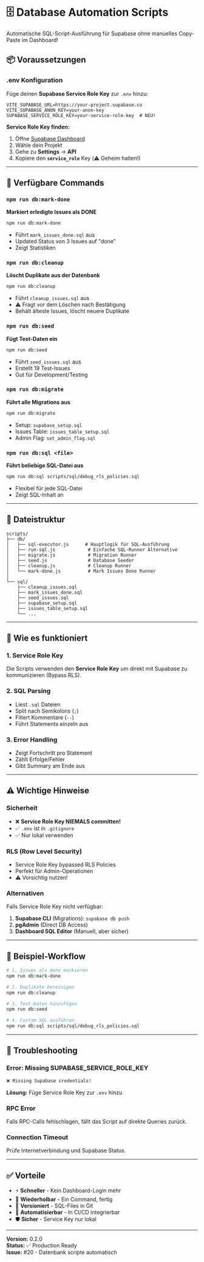 # 🗄️ Database Automation Scripts

Automatische SQL-Script-Ausführung für Supabase ohne manuelles Copy-Paste im Dashboard!

## 📦 Voraussetzungen

### .env Konfiguration

Füge deinen **Supabase Service Role Key** zur `.env` hinzu:

```env
VITE_SUPABASE_URL=https://your-project.supabase.co
VITE_SUPABASE_ANON_KEY=your-anon-key
SUPABASE_SERVICE_ROLE_KEY=your-service-role-key  # NEU!
```

**Service Role Key finden:**
1. Öffne [Supabase Dashboard](https://supabase.com/dashboard)
2. Wähle dein Projekt
3. Gehe zu **Settings** → **API**
4. Kopiere den **`service_role`** Key (⚠️ Geheim halten!)

---

## 🚀 Verfügbare Commands

### `npm run db:mark-done`
**Markiert erledigte Issues als DONE**
```bash
npm run db:mark-done
```
- Führt `mark_issues_done.sql` aus
- Updated Status von 3 Issues auf "done"
- Zeigt Statistiken

### `npm run db:cleanup`
**Löscht Duplikate aus der Datenbank**
```bash
npm run db:cleanup
```
- Führt `cleanup_issues.sql` aus
- ⚠️ Fragt vor dem Löschen nach Bestätigung
- Behält älteste Issues, löscht neuere Duplikate

### `npm run db:seed`
**Fügt Test-Daten ein**
```bash
npm run db:seed
```
- Führt `seed_issues.sql` aus
- Erstellt 19 Test-Issues
- Gut für Development/Testing

### `npm run db:migrate`
**Führt alle Migrations aus**
```bash
npm run db:migrate
```
- Setup: `supabase_setup.sql`
- Issues Table: `issues_table_setup.sql`
- Admin Flag: `set_admin_flag.sql`

### `npm run db:sql <file>`
**Führt beliebige SQL-Datei aus**
```bash
npm run db:sql scripts/sql/debug_rls_policies.sql
```
- Flexibel für jede SQL-Datei
- Zeigt SQL-Inhalt an

---

## 📁 Dateistruktur

```
scripts/
├── db/
│   ├── sql-executor.js      # Hauptlogik für SQL-Ausführung
│   ├── run-sql.js            # Einfache SQL-Runner Alternative
│   ├── migrate.js            # Migration Runner
│   ├── seed.js               # Database Seeder
│   ├── cleanup.js            # Cleanup Runner
│   └── mark-done.js          # Mark Issues Done Runner
│
└── sql/
    ├── cleanup_issues.sql
    ├── mark_issues_done.sql
    ├── seed_issues.sql
    ├── supabase_setup.sql
    ├── issues_table_setup.sql
    └── ...
```

---

## 🔧 Wie es funktioniert

### 1. Service Role Key
Die Scripts verwenden den **Service Role Key** um direkt mit Supabase zu kommunizieren (Bypass RLS).

### 2. SQL Parsing
- Liest `.sql` Dateien
- Split nach Semikolons (`;`)
- Filtert Kommentare (`--`)
- Führt Statements einzeln aus

### 3. Error Handling
- Zeigt Fortschritt pro Statement
- Zählt Erfolge/Fehler
- Gibt Summary am Ende aus

---

## ⚠️ Wichtige Hinweise

### Sicherheit
- ❌ **Service Role Key NIEMALS committen!**
- ✅ `.env` ist in `.gitignore`
- ✅ Nur lokal verwenden

### RLS (Row Level Security)
- Service Role Key bypassed RLS Policies
- Perfekt für Admin-Operationen
- ⚠️ Vorsichtig nutzen!

### Alternativen

Falls Service Role Key nicht verfügbar:
1. **Supabase CLI** (Migrations): `supabase db push`
2. **pgAdmin** (Direct DB Access)
3. **Dashboard SQL Editor** (Manuell, aber sicher)

---

## 🎯 Beispiel-Workflow

```bash
# 1. Issues als done markieren
npm run db:mark-done

# 2. Duplikate bereinigen
npm run db:cleanup

# 3. Test-Daten hinzufügen
npm run db:seed

# 4. Custom SQL ausführen
npm run db:sql scripts/sql/debug_rls_policies.sql
```

---

## 🐛 Troubleshooting

### Error: Missing SUPABASE_SERVICE_ROLE_KEY
```bash
❌ Missing Supabase credentials!
```
**Lösung:** Füge Service Role Key zur `.env` hinzu

### RPC Error
Falls RPC-Calls fehlschlagen, fällt das Script auf direkte Queries zurück.

### Connection Timeout
Prüfe Internetverbindung und Supabase Status.

---

## ✅ Vorteile

- ⚡ **Schneller** - Kein Dashboard-Login mehr
- 🔄 **Wiederholbar** - Ein Command, fertig
- 📝 **Versioniert** - SQL-Files in Git
- 🤖 **Automatisierbar** - In CI/CD integrierbar
- 🛡️ **Sicher** - Service Key nur lokal

---

**Version:** 0.2.0  
**Status:** ✅ Production Ready  
**Issue:** #20 - Datenbank scripte automatisch
